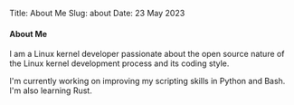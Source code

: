 Title: About Me
Slug: about
Date: 23 May 2023

#### About Me

I am a Linux kernel developer passionate about the open source nature of the Linux kernel development process and its coding style.

I'm currently working on improving my scripting skills in Python and Bash. I'm also learning Rust.
